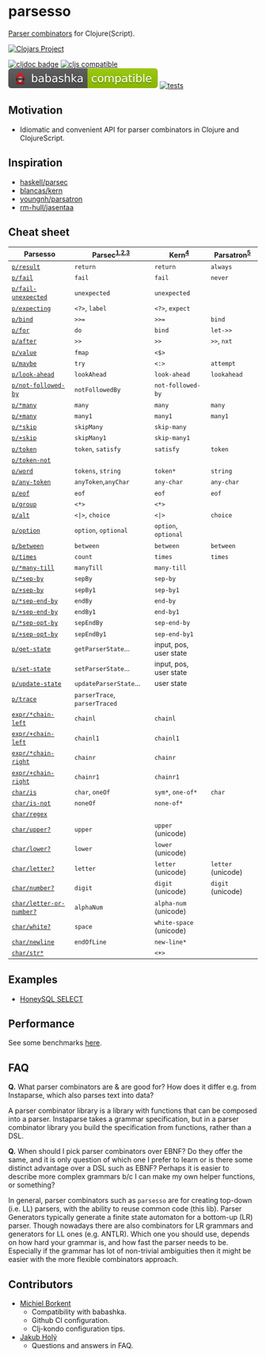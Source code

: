 # parsesso

[Parser combinators](https://en.wikipedia.org/wiki/Parser_combinator) for
Clojure(Script).

[![Clojars Project](https://img.shields.io/clojars/v/com.github.strojure/parsesso.svg)](https://clojars.org/com.github.strojure/parsesso)

[![cljdoc badge](https://cljdoc.org/badge/com.github.strojure/parsesso)](https://cljdoc.org/d/com.github.strojure/parsesso)
[![cljs compatible](https://img.shields.io/badge/cljs-compatible-green)](https://clojurescript.org/)
[![bb compatible](https://raw.githubusercontent.com/babashka/babashka/master/logo/badge.svg)](https://babashka.org)
[![tests](https://github.com/strojure/parsesso/actions/workflows/tests.yml/badge.svg)](https://github.com/strojure/parsesso/actions/workflows/tests.yml)

## Motivation

* Idiomatic and convenient API for parser combinators in Clojure and
  ClojureScript.

## Inspiration

* [haskell/parsec](https://github.com/haskell/parsec)
* [blancas/kern](https://github.com/blancas/kern)
* [youngnh/parsatron](https://github.com/youngnh/parsatron)
* [rm-hull/jasentaa](https://github.com/rm-hull/jasentaa)

## Cheat sheet

| Parsesso                              | Parsec<sup>[1],[2],[3]</sup>    | Kern<sup>[4]</sup>      | Parsatron<sup>[5]</sup> |
|---------------------------------------|---------------------------------|-------------------------|-------------------------|
| <code>[p/result]</code>               | `return`                        | `return`                | `always`                |
| <code>[p/fail]</code>                 | `fail`                          | `fail`                  | `never`                 |
| <code>[p/fail-unexpected]</code>      | `unexpected`                    | `unexpected`            |                         |
| <code>[p/expecting]</code>            | `<?>`, `label`                  | `<?>`, `expect`         |                         |
| <code>[p/bind]</code>                 | `>>=`                           | `>>=`                   | `bind`                  |
| <code>[p/for]</code>                  | `do`                            | `bind`                  | `let->>`                |
| <code>[p/after]</code>                | `>>`                            | `>>`                    | `>>`, `nxt`             |
| <code>[p/value]</code>                | `fmap`                          | `<$>`                   |                         |
| <code>[p/maybe]</code>                | `try`                           | `<:>`                   | `attempt`               |
| <code>[p/look-ahead]</code>           | `lookAhead`                     | `look-ahead`            | `lookahead`             |
| <code>[p/not-followed-by]</code>      | `notFollowedBy`                 | `not-followed-by`       |                         |
| <code>[p/*many]</code>                | `many`                          | `many`                  | `many`                  |
| <code>[p/+many]</code>                | `many1`                         | `many1`                 | `many1`                 |
| <code>[p/*skip]</code>                | `skipMany`                      | `skip-many`             |                         |
| <code>[p/+skip]</code>                | `skipMany1`                     | `skip-many1`            |                         |
| <code>[p/token]</code>                | `token`, `satisfy`              | `satisfy`               | `token`                 |
| <code>[p/token-not]</code>            |                                 |                         |                         |
| <code>[p/word]</code>                 | `tokens`, `string`              | `token*`                | `string`                |
| <code>[p/any-token]</code>            | `anyToken`,`anyChar`            | `any-char`              | `any-char`              |
| <code>[p/eof]</code>                  | `eof`                           | `eof`                   | `eof`                   |
| <code>[p/group]</code>                | `<*>`                           | `<*>`                   |                         |
| <code>[p/alt]</code>                  | <code><&#124;></code>, `choice` | <code><&#124;></code>   | `choice`                |
| <code>[p/option]</code>               | `option`, `optional`            | `option`, `optional`    |                         |
| <code>[p/between]</code>              | `between`                       | `between`               | `between`               |
| <code>[p/times]</code>                | `count`                         | `times`                 | `times`                 |
| <code>[p/*many-till]</code>           | `manyTill`                      | `many-till`             |                         |
| <code>[p/*sep-by]</code>              | `sepBy`                         | `sep-by`                |                         |
| <code>[p/+sep-by]</code>              | `sepBy1`                        | `sep-by1`               |                         |
| <code>[p/*sep-end-by]</code>          | `endBy`                         | `end-by`                |                         |
| <code>[p/+sep-end-by]</code>          | `endBy1`                        | `end-by1`               |                         |
| <code>[p/*sep-opt-by]</code>          | `sepEndBy`                      | `sep-end-by`            |                         |
| <code>[p/+sep-opt-by]</code>          | `sepEndBy1`                     | `sep-end-by1`           |                         |
| <code>[p/get-state]</code>            | `getParserState`...             | input, pos, user state  |                         |
| <code>[p/set-state]</code>            | `setParserState`...             | input, pos, user state  |                         |
| <code>[p/update-state]</code>         | `updateParserState`...          | user state              |                         |
| <code>[p/trace]</code>                | `parserTrace`, `parserTraced`   |                         |                         |
| <code>[expr/*chain-left]</code>       | `chainl`                        | `chainl`                |                         |
| <code>[expr/+chain-left]</code>       | `chainl1`                       | `chainl1`               |                         |
| <code>[expr/*chain-right]</code>      | `chainr`                        | `chainr`                |                         |
| <code>[expr/+chain-right]</code>      | `chainr1`                       | `chainr1`               |                         |
| <code>[char/is]</code>                | `char`, `oneOf`                 | `sym*`, `one-of*`       | `char`                  |
| <code>[char/is-not]</code>            | `noneOf`                        | `none-of*`              |                         |
| <code>[char/regex]</code>             |                                 |                         |                         |
| <code>[char/upper?]</code>            | `upper`                         | `upper` (unicode)       |                         |
| <code>[char/lower?]</code>            | `lower`                         | `lower` (unicode)       |                         |
| <code>[char/letter?]</code>           | `letter`                        | `letter` (unicode)      | `letter` (unicode)      |
| <code>[char/number?]</code>           | `digit`                         | `digit` (unicode)       | `digit` (unicode)       |
| <code>[char/letter-or-number?]</code> | `alphaNum`                      | `alpha-num` (unicode)   |                         |
| <code>[char/white?]</code>            | `space`                         | `white-space` (unicode) |                         |
| <code>[char/newline]</code>           | `endOfLine`                     | `new-line*`             |                         |
| <code>[char/str*]</code>              |                                 | `<+>`                   |                         |

[1]: https://github.com/haskell/parsec/blob/master/src/Text/Parsec/Prim.hs

[2]: https://github.com/haskell/parsec/blob/master/src/Text/Parsec/Combinator.hs

[3]: https://github.com/haskell/parsec/blob/master/src/Text/Parsec/Char.hs

[4]: https://github.com/blancas/kern/blob/master/src/main/clojure/blancas/kern/core.clj

[5]: https://github.com/youngnh/parsatron/blob/master/src/clj/the/parsatron.clj

[p/result]: https://cljdoc.org/d/com.github.strojure/parsesso/CURRENT/api/strojure.parsesso.parser#result

[p/fail]: https://cljdoc.org/d/com.github.strojure/parsesso/CURRENT/api/strojure.parsesso.parser#fail

[p/fail-unexpected]: https://cljdoc.org/d/com.github.strojure/parsesso/CURRENT/api/strojure.parsesso.parser#fail-unexpected

[p/expecting]: https://cljdoc.org/d/com.github.strojure/parsesso/CURRENT/api/strojure.parsesso.parser#expecting

[p/bind]: https://cljdoc.org/d/com.github.strojure/parsesso/CURRENT/api/strojure.parsesso.parser#bind

[p/for]: https://cljdoc.org/d/com.github.strojure/parsesso/CURRENT/api/strojure.parsesso.parser#for

[p/after]: https://cljdoc.org/d/com.github.strojure/parsesso/CURRENT/api/strojure.parsesso.parser#after

[p/value]: https://cljdoc.org/d/com.github.strojure/parsesso/CURRENT/api/strojure.parsesso.parser#value

[p/maybe]: https://cljdoc.org/d/com.github.strojure/parsesso/CURRENT/api/strojure.parsesso.parser#maybe

[p/look-ahead]: https://cljdoc.org/d/com.github.strojure/parsesso/CURRENT/api/strojure.parsesso.parser#look-ahead

[p/not-followed-by]: https://cljdoc.org/d/com.github.strojure/parsesso/CURRENT/api/strojure.parsesso.parser#not-followed-by

[p/*many]: https://cljdoc.org/d/com.github.strojure/parsesso/CURRENT/api/strojure.parsesso.parser#*many

[p/+many]: https://cljdoc.org/d/com.github.strojure/parsesso/CURRENT/api/strojure.parsesso.parser#+many

[p/*skip]: https://cljdoc.org/d/com.github.strojure/parsesso/CURRENT/api/strojure.parsesso.parser#*skip

[p/+skip]: https://cljdoc.org/d/com.github.strojure/parsesso/CURRENT/api/strojure.parsesso.parser#+skip

[p/token]: https://cljdoc.org/d/com.github.strojure/parsesso/CURRENT/api/strojure.parsesso.parser#token

[p/token-not]: https://cljdoc.org/d/com.github.strojure/parsesso/CURRENT/api/strojure.parsesso.parser#token-not

[p/word]: https://cljdoc.org/d/com.github.strojure/parsesso/CURRENT/api/strojure.parsesso.parser#word

[p/any-token]: https://cljdoc.org/d/com.github.strojure/parsesso/CURRENT/api/strojure.parsesso.parser#any-token

[p/eof]: https://cljdoc.org/d/com.github.strojure/parsesso/CURRENT/api/strojure.parsesso.parser#eof

[p/group]: https://cljdoc.org/d/com.github.strojure/parsesso/CURRENT/api/strojure.parsesso.parser#group

[p/alt]: https://cljdoc.org/d/com.github.strojure/parsesso/CURRENT/api/strojure.parsesso.parser#alt

[p/option]: https://cljdoc.org/d/com.github.strojure/parsesso/CURRENT/api/strojure.parsesso.parser#option

[p/between]: https://cljdoc.org/d/com.github.strojure/parsesso/CURRENT/api/strojure.parsesso.parser#between

[p/times]: https://cljdoc.org/d/com.github.strojure/parsesso/CURRENT/api/strojure.parsesso.parser#times

[p/*many-till]: https://cljdoc.org/d/com.github.strojure/parsesso/CURRENT/api/strojure.parsesso.parser#*many-till

[p/*sep-by]: https://cljdoc.org/d/com.github.strojure/parsesso/CURRENT/api/strojure.parsesso.parser#*sep-by

[p/+sep-by]: https://cljdoc.org/d/com.github.strojure/parsesso/CURRENT/api/strojure.parsesso.parser#+sep-by

[p/*sep-end-by]: https://cljdoc.org/d/com.github.strojure/parsesso/CURRENT/api/strojure.parsesso.parser#*sep-end-by

[p/+sep-end-by]: https://cljdoc.org/d/com.github.strojure/parsesso/CURRENT/api/strojure.parsesso.parser#+sep-end-by

[p/*sep-opt-by]: https://cljdoc.org/d/com.github.strojure/parsesso/CURRENT/api/strojure.parsesso.parser#*sep-opt-by

[p/+sep-opt-by]: https://cljdoc.org/d/com.github.strojure/parsesso/CURRENT/api/strojure.parsesso.parser#+sep-opt-by

[p/get-state]: https://cljdoc.org/d/com.github.strojure/parsesso/CURRENT/api/strojure.parsesso.parser#get-state

[p/set-state]: https://cljdoc.org/d/com.github.strojure/parsesso/CURRENT/api/strojure.parsesso.parser#set-state

[p/update-state]: https://cljdoc.org/d/com.github.strojure/parsesso/CURRENT/api/strojure.parsesso.parser#update-state

[p/trace]: https://cljdoc.org/d/com.github.strojure/parsesso/CURRENT/api/strojure.parsesso.parser#trace

[expr/*chain-left]: https://cljdoc.org/d/com.github.strojure/parsesso/CURRENT/api/strojure.parsesso.expr#*chain-left

[expr/+chain-left]: https://cljdoc.org/d/com.github.strojure/parsesso/CURRENT/api/strojure.parsesso.expr#+chain-left

[expr/*chain-right]: https://cljdoc.org/d/com.github.strojure/parsesso/CURRENT/api/strojure.parsesso.expr#*chain-right

[expr/+chain-right]: https://cljdoc.org/d/com.github.strojure/parsesso/CURRENT/api/strojure.parsesso.expr#+chain-right

[char/is]: https://cljdoc.org/d/com.github.strojure/parsesso/CURRENT/api/strojure.parsesso.char#is

[char/is-not]: https://cljdoc.org/d/com.github.strojure/parsesso/CURRENT/api/strojure.parsesso.char#is-not

[char/regex]: https://cljdoc.org/d/com.github.strojure/parsesso/CURRENT/api/strojure.parsesso.char#regex

[char/upper?]: https://cljdoc.org/d/com.github.strojure/parsesso/CURRENT/api/strojure.parsesso.char#upper?

[char/lower?]: https://cljdoc.org/d/com.github.strojure/parsesso/CURRENT/api/strojure.parsesso.char#lower?

[char/letter?]: https://cljdoc.org/d/com.github.strojure/parsesso/CURRENT/api/strojure.parsesso.char#letter?

[char/number?]: https://cljdoc.org/d/com.github.strojure/parsesso/CURRENT/api/strojure.parsesso.char#number?

[char/letter-or-number?]: https://cljdoc.org/d/com.github.strojure/parsesso/CURRENT/api/strojure.parsesso.char#letter-or-number?

[char/white?]: https://cljdoc.org/d/com.github.strojure/parsesso/CURRENT/api/strojure.parsesso.char#white?

[char/newline]: https://cljdoc.org/d/com.github.strojure/parsesso/CURRENT/api/strojure.parsesso.char#newline

[char/str*]: https://cljdoc.org/d/com.github.strojure/parsesso/CURRENT/api/strojure.parsesso.char#str*

## Examples

* [HoneySQL SELECT](test/demo/honeysql_select.clj)

## Performance

See some benchmarks [here](test/perf/bench.clj).

## FAQ

**Q.** What parser combinators are & are good for? How does it differ e.g. from
Instaparse, which also parses text into data?

A parser combinator library is a library with functions that can be composed
into a parser. Instaparse takes a grammar specification, but in a parser
combinator library you build the specification from functions, rather than a
DSL.

**Q.** When should I pick parser combinators over EBNF? Do they offer the same,
and it is only question of which one I prefer to learn or is there some distinct
advantage over a DSL such as EBNF? Perhaps it is easier to describe more complex
grammars b/c I can make my own helper functions, or something?

In general, parser combinators such as `parsesso` are for creating top-down
(i.e. LL) parsers, with the ability to reuse common code (this lib). Parser
Generators typically generate a finite state automaton for a bottom-up (LR)
parser. Though nowadays there are also combinators for LR grammars and
generators for LL ones (e.g. ANTLR). Which one you should use, depends on how
hard your grammar is, and how fast the parser needs to be. Especially if the
grammar has lot of non-trivial ambiguities then it might be easier with the more
flexible combinators approach.

## Contributors

- [Michiel Borkent](https://github.com/borkdude)
    + Compatibility with babashka.
    + Github CI configuration.
    + Clj-kondo configuration tips.
- [Jakub Holý](https://github.com/holyjak)
    + Questions and answers in FAQ.
